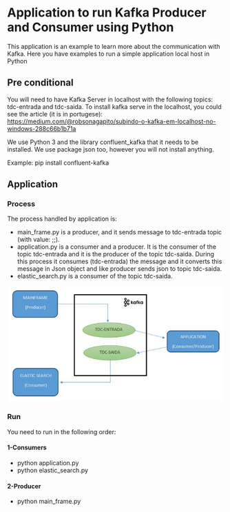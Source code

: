 # Application to run Kafka Producer and Consumer using Python

This application is an example to learn more about the communication with Kafka. Here you have examples to run a simple application local host in Python

## Pre conditional
You will need to have Kafka Server in localhost with the following topics: tdc-entrada and tdc-saida. To install kafka serve in the localhost, you could see the article (it is in portugese): https://medium.com/@robsonagapito/subindo-o-kafka-em-localhost-no-windows-288c66b1b71a

We use Python 3 and the library confluent_kafka that it needs to be installed. We use package json too, however you will not install anything.

Example:
pip install confluent-kafka

## Application

### Process
The process handled by application is:

- main_frame.py is a producer, and it sends message to tdc-entrada topic (with value: <user>;<name>;<phone>).
- application.py is a consumer and a producer. It is the consumer of the topic tdc-entrada and it is the producer of the topic tdc-saida. During this process it consumes (tdc-entrada) the message and it converts this message in Json object and like producer sends json to topic tdc-saida.
- elastic_search.py is a consumer of the topic tdc-saida.

![alt text](kafka_process.jpg)

### Run 
You need to run in the following order:

#### 1-Consumers
- python application.py
- python elastic_search.py

#### 2-Producer
- python main_frame.py